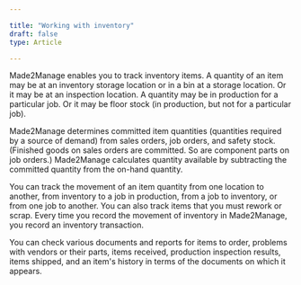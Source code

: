 ```yaml
---

title: "Working with inventory"
draft: false
type: Article

---
```


Made2Manage enables you to track inventory items. A quantity of an item may be at an inventory storage location or in a bin at a storage location. Or it may be at an inspection location. A quantity may be in production for a particular job. Or it may be floor stock (in production, but not for a particular job).

Made2Manage determines committed item quantities (quantities required by a source of demand) from sales orders, job orders, and safety stock. (Finished goods on sales orders are committed. So are component parts on job orders.) Made2Manage calculates quantity available by subtracting the committed quantity from the on-hand quantity.

You can track the movement of an item quantity from one location to another, from inventory to a job in production, from a job to inventory, or from one job to another. You can also track items that you must rework or scrap. Every time you record the movement of inventory in Made2Manage, you record an inventory transaction.

You can check various documents and reports for items to order, problems with vendors or their parts, items received, production inspection results, items shipped, and an item's history in terms of the documents on which it appears.

​